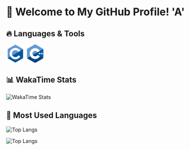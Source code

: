 # 👋 Welcome to My GitHub Profile! 'A'

## 🔥 Languages & Tools  
<p align="left">
  <img src="https://raw.githubusercontent.com/devicons/devicon/master/icons/c/c-original.svg" alt="C" width="50" height="50"/> 
  <img src="https://raw.githubusercontent.com/devicons/devicon/master/icons/cplusplus/cplusplus-original.svg" alt="C++" width="50" height="50"/>
</p>

## 📊 WakaTime Stats
![WakaTime Stats](https://github-readme-stats.vercel.app/api/wakatime?username=guswn3717&layout=compact&theme=tokyonight)

## 📌 Most Used Languages
![Top Langs](https://github-readme-stats.vercel.app/api/top-langs/?username=guswn3717&layout=compact&theme=tokyonight&langs_count=6)

![Top Langs](https://github-readme-stats.vercel.app/api/top-langs/?username=guswn3717&layout=compact&theme=dracula)

